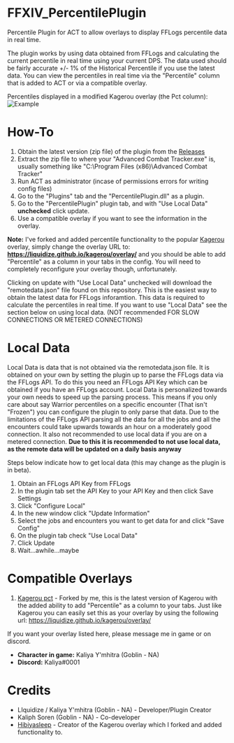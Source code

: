 # FFXIV_PercentilePlugin
Percentile Plugin for ACT to allow overlays to display FFLogs percentile data in real time.

The plugin works by using data obtained from FFLogs and calculating the current percentile in real time using your current DPS. The data used should be fairly accurate +/- 1% of the Historical Percentile if you use the latest data. You can view the percentiles in real time via the "Percentile" column that is added to ACT or via a compatible overlay.

Percentiles displayed in a modified Kagerou overlay (the Pct column):
![Example](https://i.imgur.com/lrgGFzG.png)

# How-To

1. Obtain the latest version (zip file) of the plugin from the [Releases](https://github.com/Liquidize/FFXIV_PercentilePlugin/releases)
2. Extract the zip file to where your "Advanced Combat Tracker.exe" is, usually something like "C:\Program Files (x86)\Advanced Combat Tracker"
3. Run ACT as administrator (incase of permissions errors for writing config files)
4. Go to the "Plugins" tab and the "PercentilePlugin.dll" as a plugin.
5. Go to the "PercentilePlugin" plugin tab, and with "Use Local Data" **unchecked** click update.
6. Use a compatible overlay if you want to see the information in the overlay.

**Note:** I've forked and added percentile functionality to the popular [Kagerou](https://github.com/hibiyasleep/kagerou) overlay, simply change the overlay URL to: **https://liquidize.github.io/kagerou/overlay/** and you should be able to add "Percentile" as a column in your tabs in the config. You will need to completely reconfigure your overlay though, unfortunately.


Clicking on update with "Use Local Data" unchecked will download the "remotedata.json" file found on this repository. This is the easiest way to obtain the latest data for FFLogs inforamtion. This data is required to calculate the percentiles in real time. If you want to use "Local Data" see the section below on using local data. (NOT recommended FOR SLOW CONNECTIONS OR METERED CONNECTIONS)

# Local Data

Local Data is data that is not obtained via the remotedata.json file. It is obtained on your own by setting the plugin up to parse the FFLogs data via the FFLogs API. To do this you need an FFLogs API Key which can be obtained if you have an FFLogs account. Local Data is personalized towards your own needs to speed up the parsing process. This means if you only care about say Warrior percentiles on a specific encounter (That isn't "Frozen") you can configure the plugin to only parse that data. Due to the limitations of the FFLogs API parsing all the data for all the jobs and all the encounters could take upwards towards an hour on a moderately good connection. It also not recommended to use local data if you are on a metered connection. **Due to this it is recommended to not use local data, as the remote data will be updated on a daily basis anyway**

Steps below indicate how to get local data (this may change as the plugin is in beta).

1. Obtain an FFLogs API Key from FFLogs
2. In the plugin tab set the API Key to your API Key and then click Save Settings
3. Click "Configure Local"
4. In the new window click "Update Information"
5. Select the jobs and encounters you want to get data for and click "Save Config"
6. On the plugin tab check "Use Local Data"
7. Click Update
8. Wait...awhile...maybe

# Compatible Overlays

1. [Kagerou pct](https://github.com/Liquidize/kagerou) - Forked by me, this is the latest version of Kagerou with the added ability to add "Percentile" as a column to your tabs. Just like Kagerou you can easily set this as your overlay by using the following url: https://liquidize.github.io/kagerou/overlay/


If you want your overlay listed here, please message me in game or on discord.

* **Character in game:** Kaliya Y'mhitra (Goblin - NA)
* **Discord:** Kaliya#0001

# Credits

* LIquidize / Kaliya Y'mhitra (Goblin - NA) - Developer/Plugin Creator
* Kaliph Soren (Goblin - NA) - Co-developer
* [Hibiyasleep](https://github.com/hibiyasleep) - Creator of the Kagerou overlay which I forked and added functionality to.

